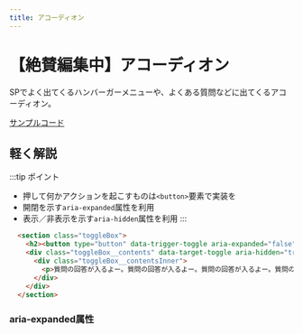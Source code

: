 ```yaml
---
title: アコーディオン
---
```


# 【絶賛編集中】アコーディオン

SPでよく出てくるハンバーガーメニューや、よくある質問などに出てくるアコーディオン。  

[サンプルコード](https://jsfiddle.net/yana0616/yarjtfL0/)

## 軽く解説

:::tip ポイント
* 押して何かアクションを起こすものは`<button>`要素で実装を
* 開閉を示す`aria-expanded`属性を利用
* 表示／非表示を示す`aria-hidden`属性を利用
:::

```html
  <section class="toggleBox">
    <h2><button type="button" data-trigger-toggle aria-expanded="false" class="toggleBox__ttl">よくある質問の内容が入ったりするよー</button></h2>
    <div class="toggleBox__contents" data-target-toggle aria-hidden="true">
      <div class="toggleBox__contentsInner">
        <p>質問の回答が入るよー。質問の回答が入るよー。質問の回答が入るよー。質問の回答が入るよー。質問の回答が入るよー。質問の回答が入るよー。</p>
      </div>
    </div>    
  </section>
```

### aria-expanded属性

